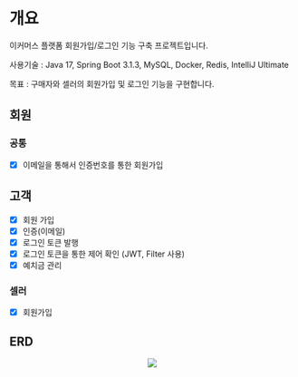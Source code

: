 # 개요
이커머스 플랫폼 회원가입/로그인 기능 구축 프로젝트입니다.

사용기술 : Java 17, Spring Boot 3.1.3, MySQL, Docker, Redis, IntelliJ Ultimate

목표 : 구매자와 셀러의 회원가입 및 로그인 기능을 구현합니다.

## 회원
### 공통
- [x] 이메일을 통해서 인증번호를 통한 회원가입

## 고객
- [x] 회원 가입
- [x] 인증(이메일)
- [x] 로그인 토큰 발행
- [x] 로그인 토큰을 통한 제어 확인 (JWT, Filter 사용)
- [x] 예치금 관리

### 셀러
- [x] 회원가입


## ERD
<p align="center">
  <img src="https://github.com/seunghwan8899/cumus-project/assets/130161496/73ae85bc-7a17-464e-a8b8-f838400ba1d0">
</p>
